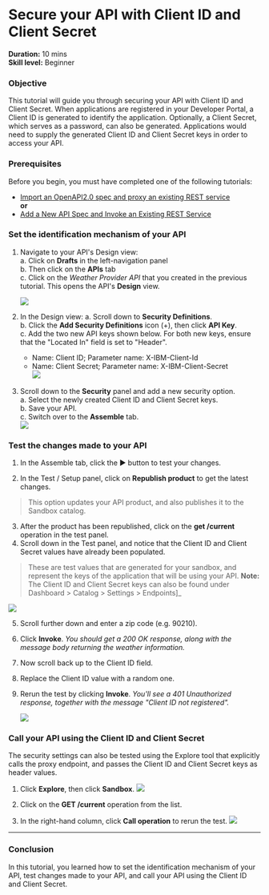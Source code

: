 # Secure your API with Client ID and Client Secret


**Duration:** 10 mins  
**Skill level:** Beginner


### Objective

This tutorial will guide you through securing your API with Client ID and Client Secret. When applications are registered in your Developer Portal, a Client ID is generated to identify the application. Optionally, a Client Secret, which serves as a password, can also be generated. Applications would need to supply the generated Client ID and Client Secret keys in order to access your API.


### Prerequisites

Before you begin, you must have completed one of the following tutorials: 
- [Import an OpenAPI2.0 spec and proxy an existing REST service](https://github.com/ibm-apiconnect/getting-started/blob/master/bluemix/1a/README.md)  
**or**  
- [Add a New API Spec and Invoke an Existing REST Service](https://github.com/ibm-apiconnect/getting-started/blob/master/bluemix/1b/README.md)


### Set the identification mechanism of your API

1. Navigate to your API's Design view:  
   a. Click on **Drafts** in the left-navigation panel  
   b. Then click on the **APIs** tab  
   c. Click on the _Weather Provider API_ that you created in the previous tutorial. This opens the API's **Design** view.  
   
    ![](images/1_goto_drafts_api.png)  

2. In the Design view:
   a. Scroll down to **Security Definitions**.  
   b. Click the **Add Security Definitions** icon (+), then click **API Key**.  
   c. Add the two new API keys shown below. For both new keys, ensure that the "Located In" field is set to "Header".  
      - Name: Client ID;  Parameter name: X-IBM-Client-Id  
      - Name: Client Secret;  Parameter name: X-IBM-Client-Secret    
        ![](images/2_security_definitions.png)  

3. Scroll down to the **Security** panel and add a new security option.  
   a. Select the newly created Client ID and Client Secret keys.  
   b. Save your API.  
   c. Switch over to the **Assemble** tab.  
    ![](images/3_security_option.png)  


### Test the changes made to your API

1. In the Assemble tab, click the ► button to test your changes.

2. In the Test / Setup panel, click on **Republish product** to get the latest changes. 
> This option updates your API product, and also publishes it to the Sandbox catalog.

3. After the product has been republished, click on the **get /current** operation in the test panel.
4. Scroll down in the Test panel, and notice that the Client ID and Client Secret values have already been populated. 
> These are test values that are generated for your sandbox, and represent the keys of the application that will be using your API.
> **Note:** The Client ID and Client Secret keys can also be found under Dashboard > Catalog > Settings > Endpoints]_   
  
  ![](images/test_api_keys_1.png)

5. Scroll further down and enter a zip code (e.g. 90210). 
6. Click **Invoke**. _You should get a 200 OK response, along with the message body returning the weather information._
7. Now scroll back up to the Client ID field. 
8. Replace the Client ID value with a random one.
9. Rerun the test by clicking **Invoke**. _You'll see a 401 Unauthorized response, together with the message "Client ID not registered"._  

    ![](images/test_api_keys_3.png)  


### Call your API using the Client ID and Client Secret

The security settings can also be tested using the Explore tool that explicitly calls the proxy endpoint, and passes the Client ID and Client Secret keys as header values.

1. Click **Explore**, then click **Sandbox**.
    ![](images/explore_1.png)

2. Click on the **GET /current** operation from the list.

3. In the right-hand column, click **Call operation** to rerun the test.
    ![](images/explore_3.png)

---

### Conclusion
In this tutorial, you learned how to set the identification mechanism of your API, test changes made to your API, and call your API using the Client ID and Client Secret. 

